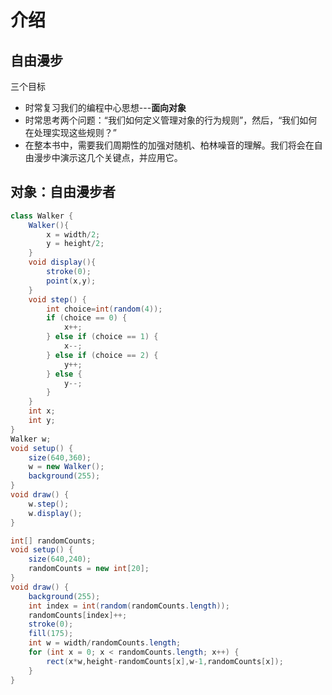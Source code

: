 # 介绍
## 自由漫步
三个目标
* 时常复习我们的编程中心思想---**面向对象**
* 时常思考两个问题：“我们如何定义管理对象的行为规则”，然后，“我们如何在处理实现这些规则？”
* 在整本书中，需要我们周期性的加强对随机、柏林噪音的理解。我们将会在自由漫步中演示这几个关键点，并应用它。

## 对象：自由漫步者
``` java
class Walker {
    Walker(){
        x = width/2;
        y = height/2;
    }
    void display(){
        stroke(0);
        point(x,y);
    }
    void step() {
        int choice=int(random(4));
        if (choice == 0) {
            x++;
        } else if (choice == 1) {
            x--;
        } else if (choice == 2) {
            y++;
        } else {
            y--;
        }
    }
    int x;
    int y;
}
Walker w;
void setup() {
    size(640,360);
    w = new Walker();
    background(255);
}
void draw() {
    w.step();
    w.display();
}

```

``` java
int[] randomCounts;
void setup() {
    size(640,240);
    randomCounts = new int[20];
}
void draw() {
    background(255);
    int index = int(random(randomCounts.length));
    randomCounts[index]++;
    stroke(0);
    fill(175);
    int w = width/randomCounts.length;
    for (int x = 0; x < randomCounts.length; x++) {
        rect(x*w,height-randomCounts[x],w-1,randomCounts[x]);
    }
}
```
